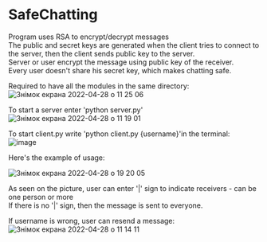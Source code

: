 # SafeChatting
Program uses RSA to encrypt/decrypt messages            
The public and secret keys are generated when the client tries to connect to the server, then the client sends public key to the server.       
Server or user encrypt the message using public key of the receiver.       
Every user doesn't share his secret key, which makes chatting safe.          
                   
                     
Required to have all the modules in the same directory:   ![Знімок екрана 2022-04-28 о 11 25 06](https://user-images.githubusercontent.com/92575094/165710531-e2256757-914b-4e5c-9ce4-3bb7aedc7ba6.png)           
                  

To start a server enter 'python server.py'         ![Знімок екрана 2022-04-28 о 11 19 01](https://user-images.githubusercontent.com/92575094/165709495-cfb3fb09-0ce0-4085-8de8-ba359a6c25c8.png)
           
To start client.py write 'python client.py {username}'in the terminal:         ![image](https://user-images.githubusercontent.com/91615532/165799309-25e403c3-9582-4503-8098-99ba9042a542.png)


Here's the example of usage:                    
           

![Знімок екрана 2022-04-28 о 19 20 05](https://user-images.githubusercontent.com/92575094/165799077-802da97d-7d44-458d-a439-209abf6cde0b.png)



        
As seen on the picture, user can enter '|' sign to indicate receivers - can be one person or more                    
If there is no '|' sign, then the message is sent to everyone.           
         

If username is wrong, user can resend a message:       ![Знімок екрана 2022-04-28 о 11 14 11](https://user-images.githubusercontent.com/92575094/165709078-c12fe355-6781-4ac5-b5b1-9447463f361b.png)
